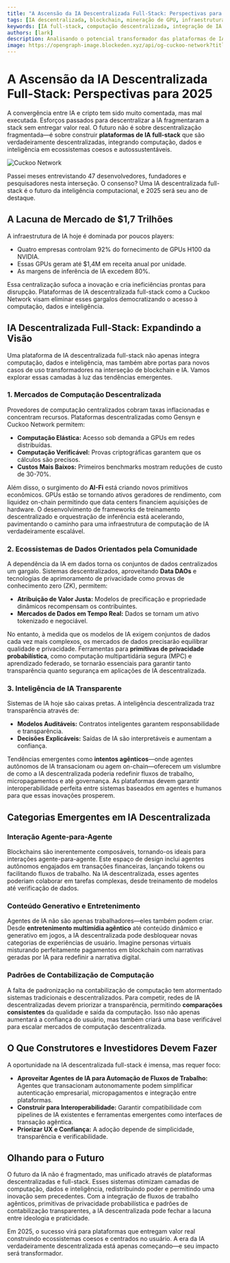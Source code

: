 ```yaml
---
title: "A Ascensão da IA Descentralizada Full-Stack: Perspectivas para 2025"
tags: [IA descentralizada, blockchain, mineração de GPU, infraestrutura de IA]
keywords: [IA full-stack, computação descentralizada, integração de IA com blockchain, disrupção do mercado de IA]
authors: [lark]
description: Analisando o potencial transformador das plataformas de IA descentralizada full-stack, este artigo explora como a integração de computação, dados e inteligência pode perturbar a infraestrutura centralizada de IA e democratizar o acesso à computação de IA até 2025.
image: https://opengraph-image.blockeden.xyz/api/og-cuckoo-network?title=A%20Ascens%C3%A3o%20da%20IA%20Descentralizada%20Full-Stack%3A%20Perspectivas%20para%202025
---
```


# A Ascensão da IA Descentralizada Full-Stack: Perspectivas para 2025

A convergência entre IA e cripto tem sido muito comentada, mas mal executada. Esforços passados para descentralizar a IA fragmentaram a stack sem entregar valor real. O futuro não é sobre descentralização fragmentada—é sobre construir **plataformas de IA full-stack** que são verdadeiramente descentralizadas, integrando computação, dados e inteligência em ecossistemas coesos e autossustentáveis.

![Cuckoo Network](https://opengraph-image.blockeden.xyz/api/og-cuckoo-network?title=A%20Ascens%C3%A3o%20da%20IA%20Descentralizada%20Full-Stack%3A%20Perspectivas%20para%202025)

Passei meses entrevistando 47 desenvolvedores, fundadores e pesquisadores nesta interseção. O consenso? Uma IA descentralizada full-stack é o futuro da inteligência computacional, e 2025 será seu ano de destaque.

## A Lacuna de Mercado de $1,7 Trilhões

A infraestrutura de IA hoje é dominada por poucos players:

- Quatro empresas controlam 92% do fornecimento de GPUs H100 da NVIDIA.
- Essas GPUs geram até $1,4M em receita anual por unidade.
- As margens de inferência de IA excedem 80%.

Essa centralização sufoca a inovação e cria ineficiências prontas para disrupção. Plataformas de IA descentralizada full-stack como a Cuckoo Network visam eliminar esses gargalos democratizando o acesso à computação, dados e inteligência.

## IA Descentralizada Full-Stack: Expandindo a Visão

Uma plataforma de IA descentralizada full-stack não apenas integra computação, dados e inteligência, mas também abre portas para novos casos de uso transformadores na interseção de blockchain e IA. Vamos explorar essas camadas à luz das tendências emergentes.

### **1. Mercados de Computação Descentralizada**

Provedores de computação centralizados cobram taxas inflacionadas e concentram recursos. Plataformas descentralizadas como Gensyn e Cuckoo Network permitem:

- **Computação Elástica:** Acesso sob demanda a GPUs em redes distribuídas.
- **Computação Verificável:** Provas criptográficas garantem que os cálculos são precisos.
- **Custos Mais Baixos:** Primeiros benchmarks mostram reduções de custo de 30-70%.

Além disso, o surgimento do **AI-Fi** está criando novos primitivos econômicos. GPUs estão se tornando ativos geradores de rendimento, com liquidez on-chain permitindo que data centers financiem aquisições de hardware. O desenvolvimento de frameworks de treinamento descentralizado e orquestração de inferência está acelerando, pavimentando o caminho para uma infraestrutura de computação de IA verdadeiramente escalável.

### **2. Ecossistemas de Dados Orientados pela Comunidade**

A dependência da IA em dados torna os conjuntos de dados centralizados um gargalo. Sistemas descentralizados, aproveitando **Data DAOs** e tecnologias de aprimoramento de privacidade como provas de conhecimento zero (ZK), permitem:

- **Atribuição de Valor Justa:** Modelos de precificação e propriedade dinâmicos recompensam os contribuintes.
- **Mercados de Dados em Tempo Real:** Dados se tornam um ativo tokenizado e negociável.

No entanto, à medida que os modelos de IA exigem conjuntos de dados cada vez mais complexos, os mercados de dados precisarão equilibrar qualidade e privacidade. Ferramentas para **primitivas de privacidade probabilística**, como computação multipartidária segura (MPC) e aprendizado federado, se tornarão essenciais para garantir tanto transparência quanto segurança em aplicações de IA descentralizada.

### **3. Inteligência de IA Transparente**

Sistemas de IA hoje são caixas pretas. A inteligência descentralizada traz transparência através de:

- **Modelos Auditáveis:** Contratos inteligentes garantem responsabilidade e transparência.
- **Decisões Explicáveis:** Saídas de IA são interpretáveis e aumentam a confiança.

Tendências emergentes como **intentos agênticos**—onde agentes autônomos de IA transacionam ou agem on-chain—oferecem um vislumbre de como a IA descentralizada poderia redefinir fluxos de trabalho, micropagamentos e até governança. As plataformas devem garantir interoperabilidade perfeita entre sistemas baseados em agentes e humanos para que essas inovações prosperem.

## Categorias Emergentes em IA Descentralizada

### **Interação Agente-para-Agente**

Blockchains são inerentemente composáveis, tornando-os ideais para interações agente-para-agente. Este espaço de design inclui agentes autônomos engajados em transações financeiras, lançando tokens ou facilitando fluxos de trabalho. Na IA descentralizada, esses agentes poderiam colaborar em tarefas complexas, desde treinamento de modelos até verificação de dados.

### **Conteúdo Generativo e Entretenimento**

Agentes de IA não são apenas trabalhadores—eles também podem criar. Desde **entretenimento multimídia agêntico** até conteúdo dinâmico e generativo em jogos, a IA descentralizada pode desbloquear novas categorias de experiências de usuário. Imagine personas virtuais misturando perfeitamente pagamentos em blockchain com narrativas geradas por IA para redefinir a narrativa digital.

### **Padrões de Contabilização de Computação**

A falta de padronização na contabilização de computação tem atormentado sistemas tradicionais e descentralizados. Para competir, redes de IA descentralizadas devem priorizar a transparência, permitindo **comparações consistentes** da qualidade e saída da computação. Isso não apenas aumentará a confiança do usuário, mas também criará uma base verificável para escalar mercados de computação descentralizada.

## O Que Construtores e Investidores Devem Fazer

A oportunidade na IA descentralizada full-stack é imensa, mas requer foco:

- **Aproveitar Agentes de IA para Automação de Fluxos de Trabalho:** Agentes que transacionam autonomamente podem simplificar autenticação empresarial, micropagamentos e integração entre plataformas.
- **Construir para Interoperabilidade:** Garantir compatibilidade com pipelines de IA existentes e ferramentas emergentes como interfaces de transação agêntica.
- **Priorizar UX e Confiança:** A adoção depende de simplicidade, transparência e verificabilidade.

## Olhando para o Futuro

O futuro da IA não é fragmentado, mas unificado através de plataformas descentralizadas e full-stack. Esses sistemas otimizam camadas de computação, dados e inteligência, redistribuindo poder e permitindo uma inovação sem precedentes. Com a integração de fluxos de trabalho agênticos, primitivas de privacidade probabilística e padrões de contabilização transparentes, a IA descentralizada pode fechar a lacuna entre ideologia e praticidade.

Em 2025, o sucesso virá para plataformas que entregam valor real construindo ecossistemas coesos e centrados no usuário. A era da IA verdadeiramente descentralizada está apenas começando—e seu impacto será transformador.
